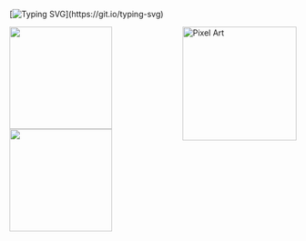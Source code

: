 [![Typing SVG](https://readme-typing-svg.herokuapp.com?font=Fira+Code&duration=10000&pause=1000&color=000000&width=700&lines=%F0%9F%91%8B+Hello+World!!+I'm+Gabriel!!+Be+Very+Welcome!!)](https://git.io/typing-svg)

<img src="https://media1.giphy.com/media/v1.Y2lkPTc5MGI3NjExejJpdG9scnYyN2RsZzZxZGNoNzh5eWxjenNpZzY3NDJpZmtkNm0xYyZlcD12MV9pbnRlcm5hbF9naWZfYnlfaWQmY3Q9Zw/fwzWJPb0fgZ5Vhfi2o/200.webp" alt="Pixel Art" align="right" width="200">

<div>
<a href="https://github.com/seu-usuário-aqui">
<img loading="lazy" height="180em" src="https://github-readme-stats.vercel.app/api/top-langs/?[GabrielSouzaCruz](https://github.com/GabrielSouzaCruz)&layout=compact&langs_count=7&theme=dracula"/>
<img loading="lazy" height="180em" src="https://github-readme-stats.vercel.app/api?[GabrielSouzaCruz](https://github.com/GabrielSouzaCruz)&show_icons=true&theme=dracula&include_all_commits=true&count_private=true"/>
</div>




